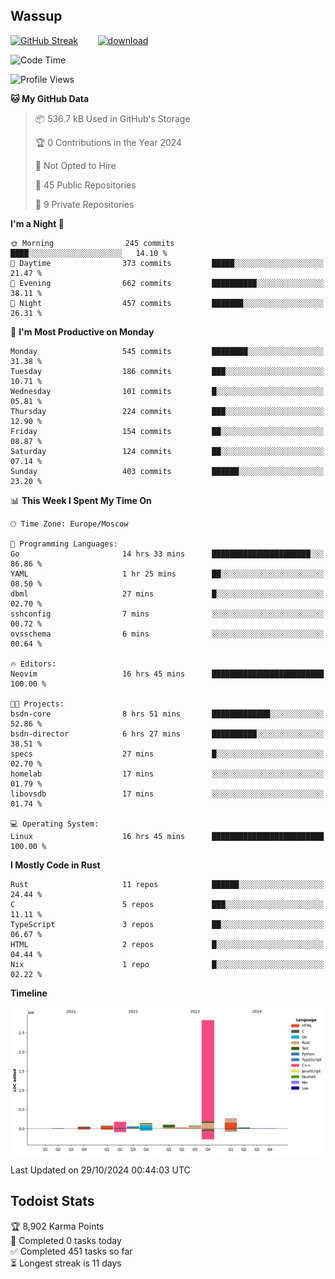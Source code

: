 ## Wassup

<!--
-->

[![GitHub Streak](http://github-readme-streak-stats.herokuapp.com?user=archeoss&theme=shades-of-purple&hide_border=true&date_format=j%20M%5B%20Y%5D)](https://git.io/streak-stats)&nbsp;&nbsp;&nbsp;&nbsp;&nbsp;&nbsp;&nbsp;&nbsp;[![download](https://user-images.githubusercontent.com/68448737/147796309-d8b65b1d-4dde-40d9-b03a-2b42aaa6cd43.jpeg)
](http://bmstu.ru/)

<!--START_SECTION:waka-->
![Code Time](http://img.shields.io/badge/Code%20Time-3%2C376%20hrs%2043%20mins-blue)

![Profile Views](http://img.shields.io/badge/Profile%20Views-0-blue)

**🐱 My GitHub Data** 

> 📦 536.7 kB Used in GitHub's Storage 
 > 
> 🏆 0 Contributions in the Year 2024
 > 
> 🚫 Not Opted to Hire
 > 
> 📜 45 Public Repositories 
 > 
> 🔑 9 Private Repositories 
 > 
**I'm a Night 🦉** 

```text
🌞 Morning                245 commits         ████░░░░░░░░░░░░░░░░░░░░░   14.10 % 
🌆 Daytime                373 commits         █████░░░░░░░░░░░░░░░░░░░░   21.47 % 
🌃 Evening                662 commits         ██████████░░░░░░░░░░░░░░░   38.11 % 
🌙 Night                  457 commits         ███████░░░░░░░░░░░░░░░░░░   26.31 % 
```
📅 **I'm Most Productive on Monday** 

```text
Monday                   545 commits         ████████░░░░░░░░░░░░░░░░░   31.38 % 
Tuesday                  186 commits         ███░░░░░░░░░░░░░░░░░░░░░░   10.71 % 
Wednesday                101 commits         █░░░░░░░░░░░░░░░░░░░░░░░░   05.81 % 
Thursday                 224 commits         ███░░░░░░░░░░░░░░░░░░░░░░   12.90 % 
Friday                   154 commits         ██░░░░░░░░░░░░░░░░░░░░░░░   08.87 % 
Saturday                 124 commits         ██░░░░░░░░░░░░░░░░░░░░░░░   07.14 % 
Sunday                   403 commits         ██████░░░░░░░░░░░░░░░░░░░   23.20 % 
```


📊 **This Week I Spent My Time On** 

```text
🕑︎ Time Zone: Europe/Moscow

💬 Programming Languages: 
Go                       14 hrs 33 mins      ██████████████████████░░░   86.86 % 
YAML                     1 hr 25 mins        ██░░░░░░░░░░░░░░░░░░░░░░░   08.50 % 
dbml                     27 mins             █░░░░░░░░░░░░░░░░░░░░░░░░   02.70 % 
sshconfig                7 mins              ░░░░░░░░░░░░░░░░░░░░░░░░░   00.72 % 
ovsschema                6 mins              ░░░░░░░░░░░░░░░░░░░░░░░░░   00.64 % 

🔥 Editors: 
Neovim                   16 hrs 45 mins      █████████████████████████   100.00 % 

🐱‍💻 Projects: 
bsdn-core                8 hrs 51 mins       █████████████░░░░░░░░░░░░   52.86 % 
bsdn-director            6 hrs 27 mins       ██████████░░░░░░░░░░░░░░░   38.51 % 
specs                    27 mins             █░░░░░░░░░░░░░░░░░░░░░░░░   02.70 % 
homelab                  17 mins             ░░░░░░░░░░░░░░░░░░░░░░░░░   01.79 % 
libovsdb                 17 mins             ░░░░░░░░░░░░░░░░░░░░░░░░░   01.74 % 

💻 Operating System: 
Linux                    16 hrs 45 mins      █████████████████████████   100.00 % 
```

**I Mostly Code in Rust** 

```text
Rust                     11 repos            ██████░░░░░░░░░░░░░░░░░░░   24.44 % 
C                        5 repos             ███░░░░░░░░░░░░░░░░░░░░░░   11.11 % 
TypeScript               3 repos             ██░░░░░░░░░░░░░░░░░░░░░░░   06.67 % 
HTML                     2 repos             █░░░░░░░░░░░░░░░░░░░░░░░░   04.44 % 
Nix                      1 repo              █░░░░░░░░░░░░░░░░░░░░░░░░   02.22 % 
```



**Timeline**

![Lines of Code chart](https://raw.githubusercontent.com/archeoss/archeoss/master/assets/bar_graph.png)


 Last Updated on 29/10/2024 00:44:03 UTC
<!--END_SECTION:waka-->

## Todoist Stats

<!-- TODO-IST:START -->
🏆  8,902 Karma Points           
🌸  Completed 0 tasks today           
✅  Completed 451 tasks so far           
⏳  Longest streak is 11 days
<!-- TODO-IST:END -->
